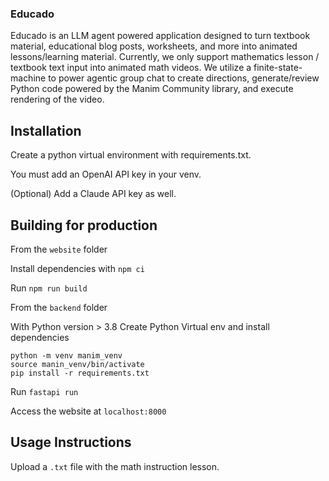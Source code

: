 ### Educado

Educado is an LLM agent powered application designed to turn textbook material, educational blog posts, worksheets, and more into animated lessons/learning material. Currently, we only support mathematics lesson / textbook text input into animated math videos. We utilize a finite-state-machine to power agentic group chat to create directions, generate/review Python code powered by the Manim Community library, and execute rendering of the video.

## Installation
Create a python virtual environment with requirements.txt.

You must add an OpenAI API key in your venv.

(Optional) Add a Claude API key as well.

## Building for production

From the `website` folder

Install dependencies with `npm ci`

Run `npm run build`

From the `backend` folder

With Python version > 3.8
Create Python Virtual env and install dependencies
```
python -m venv manim_venv
source manin_venv/bin/activate
pip install -r requirements.txt
```

Run `fastapi run`

Access the website at `localhost:8000`

## Usage Instructions

Upload a `.txt` file with the math instruction lesson.